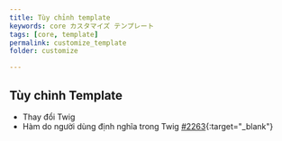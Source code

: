 ```yaml
---
title: Tùy chỉnh template
keywords: core カスタマイズ テンプレート
tags: [core, template]
permalink: customize_template
folder: customize

---
```


## Tùy chỉnh Template  
+ Thay đổi Twig  
+ Hàm do người dùng định nghĩa trong Twig [#2263](https://github.com/EC-CUBE/ec-cube/pull/2263){:target="_blank"}
